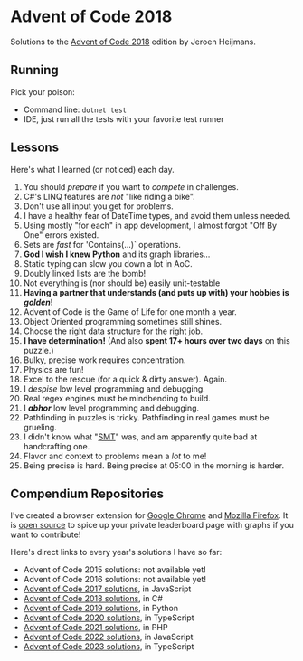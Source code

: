 # Advent of Code 2018

Solutions to the [Advent of Code 2018](https://adventofcode.com/2018) edition by Jeroen Heijmans.

## Running

Pick your poison:

- Command line: `dotnet test`
- IDE, just run all the tests with your favorite test runner

## Lessons

Here's what I learned (or noticed) each day.

1. You should _prepare_ if you want to _compete_ in challenges.
2. C#'s LINQ features are _not_ "like riding a bike".
3. Don't use all input you get for problems.
4. I have a healthy fear of DateTime types, and avoid them unless needed.
5. Using mostly "for each" in app development, I almost forgot "Off By One" errors existed.
6. Sets are *fast* for 'Contains(...)` operations.
7. **God I wish I knew Python** and its graph libraries...
8. Static typing can slow you down a lot in AoC.
9. Doubly linked lists are the bomb!
10. Not everything is (nor should be) easily unit-testable
11. **Having a partner that understands (and puts up with) your hobbies is _golden_!**
12. Advent of Code is the Game of Life for one month a year.
13. Object Oriented programming sometimes still shines.
14. Choose the right data structure for the right job.
15. **I have determination!** (And also **spent 17+ hours over two days** on this puzzle.)
16. Bulky, precise work requires concentration.
17. Physics are fun!
18. Excel to the rescue (for a quick & dirty answer). Again.
19. I _despise_ low level programming and debugging.
20. Real regex engines must be mindbending to build. 
21. I ***abhor*** low level programming and debugging.
22. Pathfinding in puzzles is tricky. Pathfinding in real games must be grueling.
23. I didn't know what "[SMT](https://en.wikipedia.org/wiki/Satisfiability_modulo_theories)" was, and am apparently quite bad at handcrafting one.
24. Flavor and context to problems mean a _lot_ to me!
25. Being precise is hard. Being precise at 05:00 in the morning is harder.

## Compendium Repositories

I've created a browser extension for [Google Chrome](https://chrome.google.com/webstore/detail/ipbomkmbokofodhhjpipflmdplipblbe) and [Mozilla Firefox](https://addons.mozilla.org/en-US/firefox/addon/advent-of-code-charts/).
It is [open source](https://github.com/jeroenheijmans/advent-of-code-charts)  to spice up your private leaderboard page with graphs if you want to contribute!

Here's direct links to every year's solutions I have so far:

- Advent of Code 2015 solutions: not available yet!
- Advent of Code 2016 solutions: not available yet!
- [Advent of Code 2017 solutions](https://github.com/jeroenheijmans/advent-of-code-2017), in JavaScript
- [Advent of Code 2018 solutions](https://github.com/jeroenheijmans/advent-of-code-2018), in C#
- [Advent of Code 2019 solutions](https://github.com/jeroenheijmans/advent-of-code-2019), in Python
- [Advent of Code 2020 solutions](https://github.com/jeroenheijmans/advent-of-code-2020), in TypeScript
- [Advent of Code 2021 solutions](https://github.com/jeroenheijmans/advent-of-code-2021), in PHP
- [Advent of Code 2022 solutions](https://github.com/jeroenheijmans/advent-of-code-2022), in JavaScript
- [Advent of Code 2023 solutions](https://github.com/jeroenheijmans/advent-of-code-2023), in TypeScript
